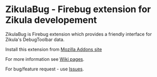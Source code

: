 ZikulaBug - Firebug extension for Zikula developement
===================================

ZikulaBug is Firebug extension which provides a friendly interface for Zikula's DebugToolbar data.

Install this extension from [Mozilla Addons site](https://addons.mozilla.org/en/firefox/addon/zikulabug/)

For more information see [Wiki pages](/zikula/ZikulaBug/wiki/).

For bug/feature request - use [Issues](/zikula/ZikulaBug/issues/).
